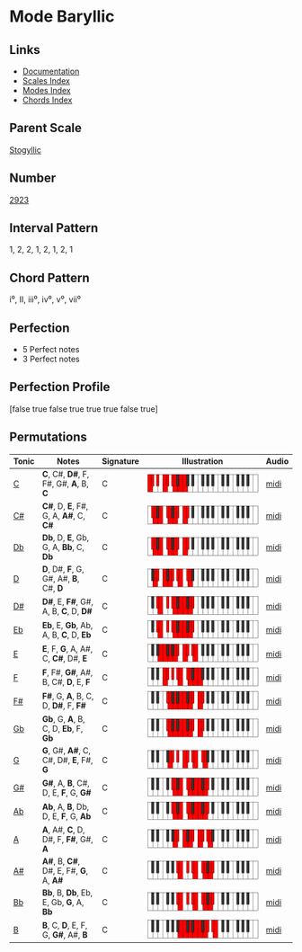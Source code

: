 # Mode Baryllic

## Links

- [Documentation](README.md)
- [Scales Index](Scales.md)
- [Modes Index](Modes.md)
- [Chords Index](Chords.md)

## Parent Scale

[Stogyllic](ScaleStogyllic.md)

## Number

[2923](https://ianring.com/musictheory/scales/2923)

## Interval Pattern

1, 2, 2, 1, 2, 1, 2, 1

## Chord Pattern

i⁰, II, iii⁰, iv⁰, v⁰, vii⁰

## Perfection

- 5 Perfect notes
- 3 Perfect notes

## Perfection Profile

[false true false true true true false true]

## Permutations

| Tonic | Notes | Signature | Illustration | Audio |
|-------|-------|-----------|--------------|-------|
| [C](ModeCNaturalBaryllic.md) | **C**, C#, **D#**, F, F#, G#, **A**, B, **C** | C | ![CNaturalBaryllic](ModeCNaturalBaryllic.png) | [midi](https://github.com/edipermadi/music/blob/main/docs/ModeCNaturalBaryllic.mid?raw=true) |
| [C#](ModeCSharpBaryllic.md) | **C#**, D, **E**, F#, G, A, **A#**, C, **C#** | C | ![CSharpBaryllic](ModeCSharpBaryllic.png) | [midi](https://github.com/edipermadi/music/blob/main/docs/ModeCSharpBaryllic.mid?raw=true) |
| [Db](ModeDFlatBaryllic.md) | **Db**, D, **E**, Gb, G, A, **Bb**, C, **Db** | C | ![DFlatBaryllic](ModeDFlatBaryllic.png) | [midi](https://github.com/edipermadi/music/blob/main/docs/ModeDFlatBaryllic.mid?raw=true) |
| [D](ModeDNaturalBaryllic.md) | **D**, D#, **F**, G, G#, A#, **B**, C#, **D** | C | ![DNaturalBaryllic](ModeDNaturalBaryllic.png) | [midi](https://github.com/edipermadi/music/blob/main/docs/ModeDNaturalBaryllic.mid?raw=true) |
| [D#](ModeDSharpBaryllic.md) | **D#**, E, **F#**, G#, A, B, **C**, D, **D#** | C | ![DSharpBaryllic](ModeDSharpBaryllic.png) | [midi](https://github.com/edipermadi/music/blob/main/docs/ModeDSharpBaryllic.mid?raw=true) |
| [Eb](ModeEFlatBaryllic.md) | **Eb**, E, **Gb**, Ab, A, B, **C**, D, **Eb** | C | ![EFlatBaryllic](ModeEFlatBaryllic.png) | [midi](https://github.com/edipermadi/music/blob/main/docs/ModeEFlatBaryllic.mid?raw=true) |
| [E](ModeENaturalBaryllic.md) | **E**, F, **G**, A, A#, C, **C#**, D#, **E** | C | ![ENaturalBaryllic](ModeENaturalBaryllic.png) | [midi](https://github.com/edipermadi/music/blob/main/docs/ModeENaturalBaryllic.mid?raw=true) |
| [F](ModeFNaturalBaryllic.md) | **F**, F#, **G#**, A#, B, C#, **D**, E, **F** | C | ![FNaturalBaryllic](ModeFNaturalBaryllic.png) | [midi](https://github.com/edipermadi/music/blob/main/docs/ModeFNaturalBaryllic.mid?raw=true) |
| [F#](ModeFSharpBaryllic.md) | **F#**, G, **A**, B, C, D, **D#**, F, **F#** | C | ![FSharpBaryllic](ModeFSharpBaryllic.png) | [midi](https://github.com/edipermadi/music/blob/main/docs/ModeFSharpBaryllic.mid?raw=true) |
| [Gb](ModeGFlatBaryllic.md) | **Gb**, G, **A**, B, C, D, **Eb**, F, **Gb** | C | ![GFlatBaryllic](ModeGFlatBaryllic.png) | [midi](https://github.com/edipermadi/music/blob/main/docs/ModeGFlatBaryllic.mid?raw=true) |
| [G](ModeGNaturalBaryllic.md) | **G**, G#, **A#**, C, C#, D#, **E**, F#, **G** | C | ![GNaturalBaryllic](ModeGNaturalBaryllic.png) | [midi](https://github.com/edipermadi/music/blob/main/docs/ModeGNaturalBaryllic.mid?raw=true) |
| [G#](ModeGSharpBaryllic.md) | **G#**, A, **B**, C#, D, E, **F**, G, **G#** | C | ![GSharpBaryllic](ModeGSharpBaryllic.png) | [midi](https://github.com/edipermadi/music/blob/main/docs/ModeGSharpBaryllic.mid?raw=true) |
| [Ab](ModeAFlatBaryllic.md) | **Ab**, A, **B**, Db, D, E, **F**, G, **Ab** | C | ![AFlatBaryllic](ModeAFlatBaryllic.png) | [midi](https://github.com/edipermadi/music/blob/main/docs/ModeAFlatBaryllic.mid?raw=true) |
| [A](ModeANaturalBaryllic.md) | **A**, A#, **C**, D, D#, F, **F#**, G#, **A** | C | ![ANaturalBaryllic](ModeANaturalBaryllic.png) | [midi](https://github.com/edipermadi/music/blob/main/docs/ModeANaturalBaryllic.mid?raw=true) |
| [A#](ModeASharpBaryllic.md) | **A#**, B, **C#**, D#, E, F#, **G**, A, **A#** | C | ![ASharpBaryllic](ModeASharpBaryllic.png) | [midi](https://github.com/edipermadi/music/blob/main/docs/ModeASharpBaryllic.mid?raw=true) |
| [Bb](ModeBFlatBaryllic.md) | **Bb**, B, **Db**, Eb, E, Gb, **G**, A, **Bb** | C | ![BFlatBaryllic](ModeBFlatBaryllic.png) | [midi](https://github.com/edipermadi/music/blob/main/docs/ModeBFlatBaryllic.mid?raw=true) |
| [B](ModeBNaturalBaryllic.md) | **B**, C, **D**, E, F, G, **G#**, A#, **B** | C | ![BNaturalBaryllic](ModeBNaturalBaryllic.png) | [midi](https://github.com/edipermadi/music/blob/main/docs/ModeBNaturalBaryllic.mid?raw=true) |

